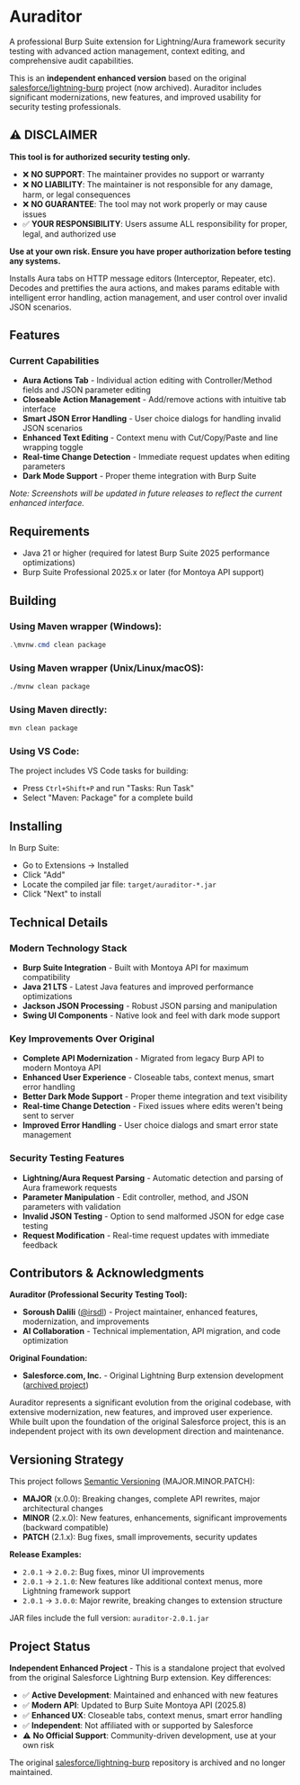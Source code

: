 # Auraditor

A professional Burp Suite extension for Lightning/Aura framework security testing with advanced action management, context editing, and comprehensive audit capabilities.

This is an **independent enhanced version** based on the original [salesforce/lightning-burp](https://github.com/salesforce/lightning-burp) project (now archived). Auraditor includes significant modernizations, new features, and improved usability for security testing professionals.

## ⚠️ **DISCLAIMER**

**This tool is for authorized security testing only.** 

- ❌ **NO SUPPORT**: The maintainer provides no support or warranty
- ❌ **NO LIABILITY**: The maintainer is not responsible for any damage, harm, or legal consequences
- ❌ **NO GUARANTEE**: The tool may not work properly or may cause issues
- ✅ **YOUR RESPONSIBILITY**: Users assume ALL responsibility for proper, legal, and authorized use

**Use at your own risk. Ensure you have proper authorization before testing any systems.**

Installs Aura tabs on HTTP message editors (Interceptor, Repeater, etc). Decodes and prettifies the aura actions, and makes params editable with intelligent error handling, action management, and user control over invalid JSON scenarios.

## Features

### Current Capabilities
- **Aura Actions Tab** - Individual action editing with Controller/Method fields and JSON parameter editing
- **Closeable Action Management** - Add/remove actions with intuitive tab interface
- **Smart JSON Error Handling** - User choice dialogs for handling invalid JSON scenarios  
- **Enhanced Text Editing** - Context menu with Cut/Copy/Paste and line wrapping toggle
- **Real-time Change Detection** - Immediate request updates when editing parameters
- **Dark Mode Support** - Proper theme integration with Burp Suite

*Note: Screenshots will be updated in future releases to reflect the current enhanced interface.*

## Requirements
- Java 21 or higher (required for latest Burp Suite 2025 performance optimizations)
- Burp Suite Professional 2025.x or later (for Montoya API support)

## Building

### Using Maven wrapper (Windows):
```powershell
.\mvnw.cmd clean package
```

### Using Maven wrapper (Unix/Linux/macOS):
```bash
./mvnw clean package
```

### Using Maven directly:
```bash
mvn clean package
```

### Using VS Code:
The project includes VS Code tasks for building:
- Press `Ctrl+Shift+P` and run "Tasks: Run Task"
- Select "Maven: Package" for a complete build

## Installing
In Burp Suite:
- Go to Extensions -> Installed
- Click "Add" 
- Locate the compiled jar file: `target/auraditor-*.jar`
- Click "Next" to install

## Technical Details

### Modern Technology Stack
- **Burp Suite Integration** - Built with Montoya API for maximum compatibility
- **Java 21 LTS** - Latest Java features and improved performance optimizations
- **Jackson JSON Processing** - Robust JSON parsing and manipulation
- **Swing UI Components** - Native look and feel with dark mode support

### Key Improvements Over Original
- **Complete API Modernization** - Migrated from legacy Burp API to modern Montoya API
- **Enhanced User Experience** - Closeable tabs, context menus, smart error handling
- **Better Dark Mode Support** - Proper theme integration and text visibility
- **Real-time Change Detection** - Fixed issues where edits weren't being sent to server
- **Improved Error Handling** - User choice dialogs and smart error state management

### Security Testing Features
- **Lightning/Aura Request Parsing** - Automatic detection and parsing of Aura framework requests
- **Parameter Manipulation** - Edit controller, method, and JSON parameters with validation
- **Invalid JSON Testing** - Option to send malformed JSON for edge case testing
- **Request Modification** - Real-time request updates with immediate feedback

## Contributors & Acknowledgments

**Auraditor (Professional Security Testing Tool):**
- **Soroush Dalili** ([@irsdl](https://github.com/irsdl)) - Project maintainer, enhanced features, modernization, and improvements
- **AI Collaboration** - Technical implementation, API migration, and code optimization

**Original Foundation:**
- **Salesforce.com, Inc.** - Original Lightning Burp extension development ([archived project](https://github.com/salesforce/lightning-burp))

Auraditor represents a significant evolution from the original codebase, with extensive modernization, new features, and improved user experience. While built upon the foundation of the original Salesforce project, this is an independent project with its own development direction and maintenance.

## Versioning Strategy

This project follows [Semantic Versioning](https://semver.org/) (MAJOR.MINOR.PATCH):

- **MAJOR** (x.0.0): Breaking changes, complete API rewrites, major architectural changes
- **MINOR** (2.x.0): New features, enhancements, significant improvements (backward compatible)
- **PATCH** (2.1.x): Bug fixes, small improvements, security updates

**Release Examples:**
- `2.0.1` → `2.0.2`: Bug fixes, minor UI improvements  
- `2.0.1` → `2.1.0`: New features like additional context menus, more Lightning framework support
- `2.0.1` → `3.0.0`: Major rewrite, breaking changes to extension structure

JAR files include the full version: `auraditor-2.0.1.jar`

## Project Status

**Independent Enhanced Project** - This is a standalone project that evolved from the original Salesforce Lightning Burp extension. Key differences:

- ✅ **Active Development**: Maintained and enhanced with new features
- ✅ **Modern API**: Updated to Burp Suite Montoya API (2025.8)
- ✅ **Enhanced UX**: Closeable tabs, context menus, smart error handling
- ✅ **Independent**: Not affiliated with or supported by Salesforce
- ⚠️ **No Official Support**: Community-driven development, use at your own risk

The original [salesforce/lightning-burp](https://github.com/salesforce/lightning-burp) repository is archived and no longer maintained.
